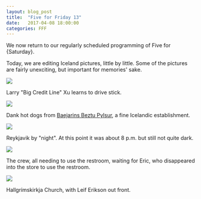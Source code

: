 ```yaml
---
layout: blog_post
title:  "Five for Friday 13"
date:   2017-04-08 18:00:00
categories: FFF
---
```


We now return to our regularly scheduled programming of Five for {Saturday}.

Today, we are editing Iceland pictures, little by little. Some of the pictures are fairly unexciting, but important for memories' sake.

![][Larry Driving]

Larry "Big Credit Line" Xu learns to drive stick.

![][Hot Dogs]

Dank hot dogs from [Baejarins Beztu Pylsur](http://www.bbp.is/), a fine Icelandic establishment.

![][Town]

Reykjavik by "night". At this point it was about 8 p.m. but still not quite dark.

![][Eric Bathroom]

The crew, all needing to use the restroom, waiting for Eric, who disappeared into the store to use the restroom.

![][Hallgrímskirkja Church]

Hallgrímskirkja Church, with Leif Erikson out front.

[Larry Driving]: https://raw.githubusercontent.com/echiou/echiou.github.io-images/master/FFF/FFF13/1.jpg
[Hot Dogs]: https://raw.githubusercontent.com/echiou/echiou.github.io-images/master/FFF/FFF13/2.jpg
[Town]: https://raw.githubusercontent.com/echiou/echiou.github.io-images/master/FFF/FFF13/3.jpg
[Eric Bathroom]: https://raw.githubusercontent.com/echiou/echiou.github.io-images/master/FFF/FFF13/4.jpg
[Hallgrímskirkja Church]: https://raw.githubusercontent.com/echiou/echiou.github.io-images/master/FFF/FFF13/5.jpg
